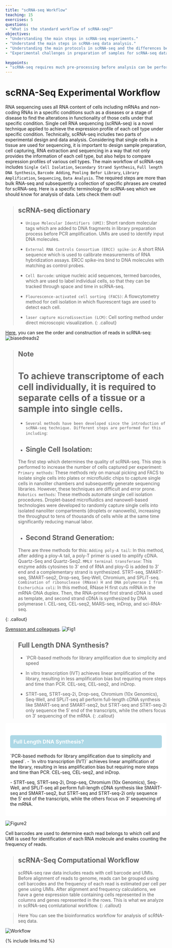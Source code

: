 ```yaml
---
title: "scRNA-seq Workflow"
teaching: 15
exercises: 5
questions:
- "What is the standard workflow of scRNA-seq?"
objectives:
- "Understanding the main steps in scRNA-seq experiments."
- "Understand the main steps in scRNA-seq data analysis."
- "Understanding the main protocols in scRNA-seq and the differences between them."
- "Experimental challenges in preparation of samples for scRNA-seq data analysis."
  
keypoints:
- "scRNA-seq requires much pre-processing before analysis can be performed."
---
```




# scRNA-Seq Experimental Workflow

RNA sequencing uses all RNA content of cells including mRNAs and non-coding RNAs in a specific conditions such as a diseases or a stage of disease
to find the alterations in functionality of those cells under that specific condition. 
Single cell RNA sequencing (scRNA-seq) is a novel technique applied to achieve the expression profile of each cell type under specific condition.
Technically, scRNA-seq includes two parts of experimental design and data analysis.
Considering that single cells in a tissue are used for sequencing, it is important to design sample preparation, cell capturing,
RNA extraction and sequencing in a way that not only provides the information of each cell type, but also helps to compare expression
profiles of various cell types. The main workflow of scRNA-seq includes `Single Cell Isolation`, `Secondary Strand Synthesis`, `Full length DNA Synthesis`,
`Barcode Adding`, `Pooling Befor Library`, `Library Amplification`, `Sequencing`, `Data Analysis`.
The required steps are more than bulk RNA-seq and subsequently a collection of specific phrases are created for scRNA-seq. 
Here is a specific terminology for scRNA-seq which we should know for analysis of data. Lets check them out!

> ## scRNA-seq dictionary
> - `Unique Molecular Identifiers (UMI)`: Short random molecular tags which are added to DNA fragments in library preparation process before PCR amplification.
> UMIs are used to identify input DNA molecules. 
> 
> -  `External RNA Controls Consortium (ERCC) spike-in`: A short RNA sequence which is used to calibrate measurements of RNA hybridization assays. ERCC spike-ins bind to DNA molecules with matching as control probes.
> 
> - `Cell Barcode`: unique nucleic acid sequences, termed barcodes, which are used to label individual cells, so that they can be tracked through space and time in scRNA-seq.
> 
> - `Flourescence-activated cell sorting (FACS)`: A flowcytometry method for cell isolation in which fluorescent tags are used to detect each cell.
> 
> - `laser capture microdissection (LCM)`: Cell sorting method under direct microscopic visualization.
{: .callout}

[Here](http://data-science-sequencing.github.io/Win2018/lectures/lecture16/), you can see the order and construction of reads in scRNA-seq:
![biasedreads2](https://user-images.githubusercontent.com/30586852/130571826-79ac907f-0c14-4367-a010-51d88a3140f0.png)


> ## Note
>
> # To achieve transcriptome of each cell individually, it is required to separate cells of a tissue or a sample into single cells.
> - `Several methods have been developed since the introduction of scRNA-seq technique. Different steps are performed for this including`:
> - ## Single Cell Isolation:
>  The first step which determines the quality of scRNA-seq. This step is performed to increase the number of cells captured per experiment:
> `Primary methods`: These methods rely on manual picking and FACS to  isolate single cells into plates or microfluidic chips to capture single cells in nanoliter chambers and subsequently generate sequencing libraries. However, these techniques are difficult and error prone.
> `Robotics methods`: These methods automate single cell isolation procedures. Droplet-based microfluidics and nanowell-based technologies were developed to randomly capture single cells into isolated nanoliter compartments (droplets or nanowells), increasing the throughput to tens of thousands of cells while at the same time significantly reducing manual labor.
>-  ## Second Strand Generation: 
>  There are three methods for this:
> `Adding poly-A tail`: In this method, after adding a ploy-A tail, a poly-T primer is used to amplify cDNA. Quartz-Seq and Quartz-Seq2.
> `MMLV terminal transferase`: This enzyme adds cytosines to 3' end of RNA and ploy-G is added to 3' end and a complementary strand is synthesized.
   STRT-seq, SMART-seq, SMART-seq2, Drop-seq, Seq-Well, Chromium, and SPLiT-seq.
> `Combination of ribonuclease (RNase) H and DNA polymerase I from Escherichia coli`: In this method, RNase H first cuts mRNA in the mRNA-DNA duplex.
    Then, the RNA-primed first strand cDNA is used as template, and second strand cDNA is synthesized by DNA polymerase I.
    CEL-seq, CEL-seq2, MARS-seq, inDrop, and sci-RNA-seq. 
> 
{: .callout}





 [Svensson and colleagues](https://www.nature.com/articles/nprot.2017.149). 
![Fig1](https://user-images.githubusercontent.com/30586852/130464788-8f2e1c8e-bb5d-43d7-95a9-5d8e9adbe39d.png)

> ## Full Length DNA Synthesis?
> - `PCR-based methods for library amplification due to simplicity and speed
> - In vitro transcription (IVT) achieves linear amplification of the library, resulting in less amplification bias but requiring more steps and time than PCR.
  CEL-seq, CEL-seq2, and inDrop. 
> 
> -  STRT-seq, STRT-seq-2i, Drop-seq, Chromium (10x Genomics), Seq-Well, and SPLiT-seq all perform full-length cDNA synthesis like SMART-seq and SMART-seq2, but STRT-seq and STRT-seq-2i only sequence the 5′ end of the transcripts, while the others focus on 3′ sequencing of the mRNA.
{: .callout}


<div style="background-color: white; padding: 15px; border-radius: 5px;">
    <h3 style="background-color: lightblue; color: white; padding: 10px; border-radius: 5px;">Full Length DNA Synthesis?</h3>
    <p> `PCR-based methods for library amplification due to simplicity and speed`.
  - `In vitro transcription (IVT)` achieves linear amplification of the library, resulting in less amplification bias but requiring more steps and time than PCR.
  CEL-seq, CEL-seq2, and inDrop.</p>
    <p> - STRT-seq, STRT-seq-2i, Drop-seq, Chromium (10x Genomics), Seq-Well, and SPLiT-seq all perform full-length cDNA synthesis like SMART-seq and SMART-seq2, but STRT-seq and STRT-seq-2i only sequence the 5′ end of the transcripts, while the others focus on 3′ sequencing of the mRNA.</p>
</div>

![Figure2](https://github.com/user-attachments/assets/e81f3706-8f25-44a5-977b-544b0500d870)


Cell barcodes are used to determine each read belongs to which cell and UMI is used for identification of each RNA molecule and enales counting the frequency of reads.


> ## scRNA-Seq Computational Workflow
>
> scRNA-seq raw data includes reads with cell barcode and UMIs. Before alignment of reads to genome, reads can be grouped using cell barcodes and the frequency of each read is estimated per cell per gene using UMIs.
> After alignment and frequency calculations, we have a gene expression table containing cells represented in the columns and genes represented in the rows.
This is what we analyze in scRNA-seq comlutational workflow.
{: .callout}

> Here You can see the bioinformatics workflow for analysis of scRNA-seq data.

![Workflow](https://user-images.githubusercontent.com/30586852/132938128-c0bdc3ea-c8e0-4752-8c0e-267b586e7381.png)

{% include links.md %}
